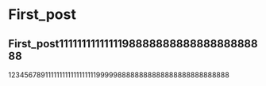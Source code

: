 # First_post


## First_post111111111111119888888888888888888888
1234567891111111111111111119999988888888888888888888888888
